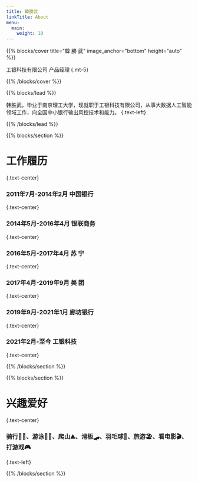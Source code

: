 ```yaml
---
title: 韓勝武
linkTitle: About
menu:
  main:
    weight: 10
---
```


{{% blocks/cover title="韓  勝  武" image_anchor="bottom" height="auto" %}}

工银科技有限公司 产品经理
{.mt-5}

{{% /blocks/cover %}}

{{% blocks/lead %}}

韩胜武，毕业于南京理工大学，现就职于工银科技有限公司，从事大数据人工智能领域工作，向全国中小银行输出风控技术和能力。
{.text-left}

{{% /blocks/lead %}}

{{% blocks/section %}}

# 工作履历
{.text-center}

### 2011年7月-2014年2月 中国银行 
{.text-center}
### 2014年5月-2016年4月 银联商务
{.text-center}
### 2016年5月-2017年4月 苏          宁
{.text-center}
### 2017年4月-2019年9月 美          团
{.text-center}
### 2019年9月-2021年1月 廊坊银行
{.text-center}
### 2021年2月-至今               工银科技
{.text-center}

{{% /blocks/section %}}

{{% blocks/section %}}

# 兴趣爱好
{.text-center}

### 骑行🚴🏻、游泳🏊🏻、爬山⛰、滑板🛹、羽毛球🏸、旅游🏖、看电影🎬、打游戏🎮
{.text-left}

{{% /blocks/section %}}